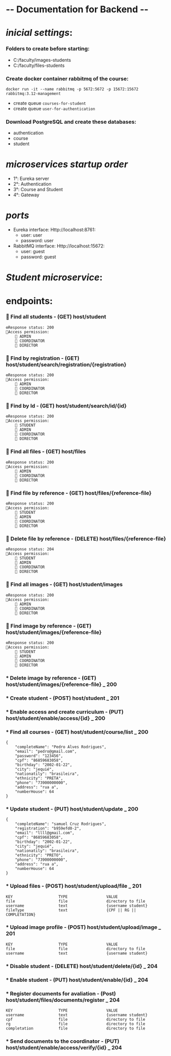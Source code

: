# -- Documentation for Backend -- <br>


# _inicial settings_:
### Folders to create before starting:
  - C:/faculty/images-students
  - C:/faculty/files-students
 
### Create docker container rabbitmq of the course:
  ```
  docker run -it --name rabbitmq -p 5672:5672 -p 15672:15672 rabbitmq:3.12-management 
  ```
  - create queue ```courses-for-student```
  - create queue ```user-for-authentication```

### Download PostgreSQL and create these databases:
  - authentication
  - course
  - student 
 
# _microservices startup order_
  - 1°: Eureka server
  - 2°: Authentication
  - 3°: Course and Student
  - 4°: Gateway

# _ports_
- Eureka interface: Http://localhost:8761:
    - user: user
    - password: user
- RabbitMQ interface: Http://localhost:15672:
    - user: guest
    - password: guest
 
# _Student microservice_:
# endpoints:

### 📌 Find all students - (GET) host/student
    ⚙️Response status: 200
    🔐Access permission: 
        🔑 ADMIN 
        🔑 COORDINATOR
        🔑 DIRECTOR

### 📌 Find by registration - (GET) host/student/search/registration/{registration}
    ⚙️Response status: 200
    🔐Access permission: 
        🔑 ADMIN 
        🔑 COORDINATOR
        🔑 DIRECTOR

### 📌 Find by Id - (GET) host/student/search/id/{id}
    ⚙️Response status: 200
    🔐Access permission: 
        🔑 STUDENT
        🔑 ADMIN 
        🔑 COORDINATOR
        🔑 DIRECTOR

### 📌 Find all files - (GET) host/files
    ⚙️Response status: 200
    🔐Access permission: 
        🔑 ADMIN 
        🔑 COORDINATOR
        🔑 DIRECTOR

### 📌 Find file by reference - (GET) host/files/{reference-file}
    ⚙️Response status: 200
    🔐Access permission: 
        🔑 STUDENT
        🔑 ADMIN 
        🔑 COORDINATOR
        🔑 DIRECTOR

### 📌 Delete file by reference - (DELETE) host/files/{reference-file}
    ⚙️Response status: 204
    🔐Access permission: 
        🔑 STUDENT
        🔑 ADMIN 
        🔑 COORDINATOR
        🔑 DIRECTOR

### 📌 Find all images - (GET) host/student/images
    ⚙️Response status: 200
    🔐Access permission:
        🔑 ADMIN 
        🔑 COORDINATOR
        🔑 DIRECTOR

### 📌 Find image by reference - (GET) host/student/images/{reference-file}
    ⚙️Response status: 200
    🔐Access permission: 
        🔑 STUDENT
        🔑 ADMIN 
        🔑 COORDINATOR
        🔑 DIRECTOR

### * Delete image by reference - (GET) host/student/images/{reference-file} _ 200

### * Create student - (POST) host/student _ 201

### * Enable access and create curriculum - (PUT) host/student/enable/access/{id} _ 200

### * Find all courses - (GET) host/student/course/list _ 200
```
{
    "completeName": "Pedro Alves Rodrigues",
    "email": "pedro@gmail.com",
    "password": "123456",
    "cpf": "86859683058",
    "birthday": "2002-01-22",
    "city": "jequié",
    "nationatily": "brasileira",
    "ethnicity": "PRETA",
    "phone": "73900000000",
    "address": "rua a",
    "numberHouse": 64
}
```
### * Update student - (PUT) host/student/update _ 200
```
{
    "completeName": "samuel Cruz Rodrigues",
    "registration": "b959efd0-2",
    "email": "llll@gmail.com",
    "cpf": "86859683058",
    "birthday": "2002-01-22",
    "city": "jequié",
    "nationatily": "brasileira",
    "ethnicity": "PRETO",
    "phone": "73900000000",
    "address": "rua a",
    "numberHouse": 64
}
```
### * Upload files - (POST) host/student/upload/file _ 201
```
KEY                    TYPE                 VALUE
file                   file                 directory to file
username               text                 {username student}
fileType               text                 {CPF || RG || COMPLETATION}
```
### * Upload image profile - (POST) host/student/upload/image _ 201
```
KEY                    TYPE                 VALUE
file                   file                 directory to file
username               text                 {username student}
```
### * Disable student - (DELETE) host/student/delete/{id} _ 204

### * Enable student - (PUT) host/student/enable/{id} _ 204

### * Register documents for avaliation - (Post) host/student/files/documents/register _ 204
```
KEY                    TYPE                 VALUE
username               text                 {username student}
cpf                    file                 directory to file
rg                     file                 directory to file
completation           file                 directory to file
```

### * Send documents to the coordinator - (PUT) host/student/enable/access/verify/{id} _ 204

